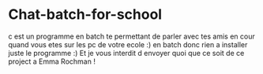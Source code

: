 # Chat-batch-for-school
c est un programme en batch te permettant de parler avec tes amis en cour quand vous etes sur les pc de votre ecole :) en batch donc rien a installer juste le programme :)
Et je vous interdit d envoyer quoi que ce soit de ce project a Emma Rochman !
